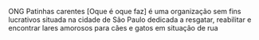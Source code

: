 ONG Patinhas carentes
[Oque é oque faz]
é uma organização sem fins lucrativos situada na cidade de São Paulo
          dedicada a resgatar, reabilitar e encontrar lares amorosos para cães e
          gatos em situação de rua

